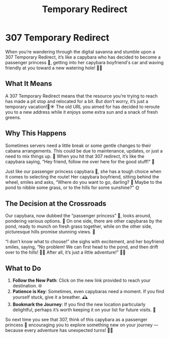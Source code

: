 ﻿---
category: 3xx
code: 307
cover: https://firebasestorage.googleapis.com/v0/b/capy-http.appspot.com/o/Capy-307-750x600.webp?alt=media
thumbnail: https://firebasestorage.googleapis.com/v0/b/capy-http.appspot.com/o/Capy-307-250x200.webp?alt=media
coverAlt: Temporary Redirect
description: Temporary Redirect
tags:
- 3xx
title: Temporary Redirect
---


# 307 Temporary Redirect

When you’re wandering through the digital savanna and stumble upon a 307 Temporary Redirect, it’s like a capybara who has decided to become a passenger princess 👑, getting into her capybara boyfriend's car and waving friendly at you toward a new watering hole! 🦦🚗

## What It Means
A 307 Temporary Redirect means that the resource you’re trying to reach has made a pit stop and relocated for a bit. But don’t worry, it’s just a temporary vacation!🌴☀️ The old URL you aimed for has decided to reroute you to a new address while it enjoys some extra sun and a snack of fresh greens.

## Why This Happens

Sometimes servers need a little break or some gentle changes to their cabana arrangements. This could be due to maintenance, updates, or just a need to mix things up. 🔄 When you hit that 307 redirect, it’s like the capybara saying, “Hey friend, follow me over here for the good stuff!” 🐾

Just like our passenger princess capybara 👑, she has a tough choice when it comes to selecting the route! Her capybara boyfriend, sitting behind the wheel, smiles and asks, “Where do you want to go, darling? 💖 Maybe to the pond to nibble some grass, or to the hills for some sunshine?” 🌞

## The Decision at the Crossroads

Our capybara, now dubbed the “passenger princess” 👑, looks around, pondering various options. 🤔 On one side, there are other capybaras by the pond, ready to munch on fresh grass together, while on the other side, picturesque hills promise stunning views. 🌅

“I don’t know what to choose!” she sighs with excitement, and her boyfriend smiles, saying, “No problem! We can first head to the pond, and then drift over to the hills! 🚙💨 After all, it’s just a little adventure!” 🌳💕

## What to Do

1. **Follow the New Path**: Click on the new link provided to reach your destination. 🌐
2. **Patience is Key**:  Sometimes, even capybaras need a moment. If you find yourself stuck, give it a breather. 🕰️
3. **Bookmark the Journey**:  If you find the new location particularly delightful, perhaps it’s worth keeping it on your list for future visits. 📍

So next time you see that 307, think of this capybara as a passenger princess 👑 encouraging you to explore something new on your journey — because every adventure has unexpected turns! 🌈🚗